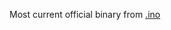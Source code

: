 Most current official binary from [.ino](https://github.com/colonelpanichacks/deepwoods_device_detection/blob/Xiao-esp-32-c3/esp32c3_device_fingerprint.ino)
